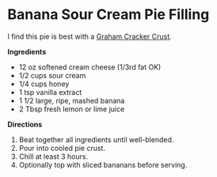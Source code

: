 Banana Sour Cream Pie Filling
=============================

I find this pie is best with a [Graham Cracker Crust](../pie_crusts/graham_cracker_crust.md).

__Ingredients__

* 12 oz softened cream cheese (1/3rd fat OK)
* 1/2 cups sour cream
* 1/4 cups honey
* 1 tsp vanilla extract
* 1 1/2 large, ripe, mashed banana
* 2 Tbsp fresh lemon or lime juice

__Directions__

1. Beat together all ingredients until well-blended.
2. Pour into cooled pie crust.
3. Chill at least 3 hours.
4. Optionally top with sliced bananans before serving.